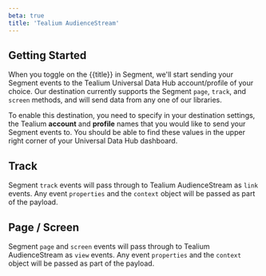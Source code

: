 ```yaml
---
beta: true
title: 'Tealium AudienceStream'
---
```


## Getting Started

When you toggle on the {{title}} in Segment, we'll start sending your Segment events to the Tealium Universal Data Hub account/profile of your choice. Our destination currently supports the Segment `page`, `track`, and `screen` methods, and will send data from any one of our libraries.

To enable this destination, you need to specify in your destination settings, the Tealium **account** and **profile** names that you would like to send your Segment events to. You should be able to find these values in the upper right corner of your Universal Data Hub dashboard.

## Track

Segment `track` events will pass through to Tealium AudienceStream as `link` events. Any event `properties` and the `context` object will be passed as part of the payload.

## Page / Screen

Segment `page` and `screen` events will pass through to Tealium AudienceStream as `view` events. Any event `properties` and the `context` object will be passed as part of the payload.


